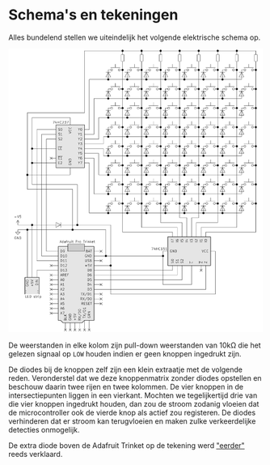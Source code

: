 # Schema's en tekeningen

Alles bundelend stellen we uiteindelijk het volgende elektrische schema op.

![buttonschematics](../assets/images/project/buttonschematics.png "schema")

De weerstanden in elke kolom zijn pull-down weerstanden van 10kΩ die het gelezen signaal op `LOW` houden indien er geen knoppen ingedrukt zijn.

De diodes bij de knoppen zelf zijn een klein extraatje met de volgende reden. Veronderstel dat we deze knoppenmatrix zonder diodes opstellen en beschouw daarin twee rijen en twee kolommen. De vier knoppen in de intersectiepunten liggen in een vierkant. Mochten we tegelijkertijd drie van die vier knoppen ingedrukt houden, dan zou de stroom zodanig vloeien dat de microcontroller ook de vierde knop als actief zou registeren. De diodes verhinderen dat er stroom kan terugvloeien en maken zulke verkeerdelijke detecties onmogelijk.

De extra diode boven de Adafruit Trinket op de tekening werd ["eerder"](../Project/06.html) reeds verklaard.
